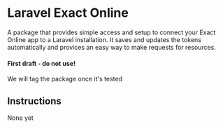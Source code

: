 # Laravel Exact Online
A package that provides simple access and setup to connect your Exact Online app to a Laravel installation. 
It saves and updates the tokens automatically and provices an easy way to make requests for resources.

#### First draft - do not use!
We will tag the package once it's tested

## Instructions
None yet